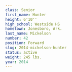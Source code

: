```yaml
---
class: Senior
first_name: Hunter
height: 6'10''
high_school: Westside HS
hometown: Jonesboro, Ark.
last_name: Mickelson
number: 42
position: Forward
slug: 2014-mickelson-hunter
status: active
weight: 245 lbs.
year: 2014
---
```


